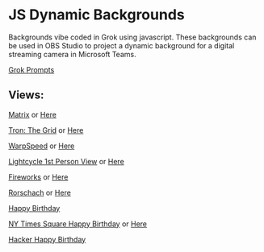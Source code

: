 # JS Dynamic Backgrounds

Backgrounds vibe coded in Grok using javascript. These backgrounds can be used in OBS Studio to project a dynamic background for a digital streaming camera in Microsoft Teams.

[Grok Prompts](https://grok.com/share/bGVnYWN5_54157300-b793-434c-8d6a-a48e22f6237d)

## Views:

[Matrix](https://backstor.z20.web.core.windows.net/) or [Here](https://vibeback.z13.web.core.windows.net/matrix.html)

[Tron: The Grid](https://backstor.z20.web.core.windows.net/thegridv1.html) or [Here](https://vibeback.z13.web.core.windows.net/thegridv1.html)

[WarpSpeed](https://backstor.z20.web.core.windows.net/warp.html) or [Here](https://vibeback.z13.web.core.windows.net/warp.html)

[Lightcycle 1st Person View](https://backstor.z20.web.core.windows.net/lightcycleview.html) or [Here](https://vibeback.z13.web.core.windows.net/lightcycleview.html)

[Fireworks](https://backstor.z20.web.core.windows.net/fireworks.html) or [Here](https://vibeback.z13.web.core.windows.net/fireworks.html)

[Rorschach](https://backstor.z20.web.core.windows.net/rorschach.html) or [Here](https://vibeback.z13.web.core.windows.net/rorschach.html)

[Happy Birthday](https://vibeback.z13.web.core.windows.net/happybday.html)

[NY Times Square Happy Birthday](https://backstor.z20.web.core.windows.net/nytshbday.html) or [Here](https://vibeback.z13.web.core.windows.net/nytshbday.html)

[Hacker Happy Birthday](https://vibeback.z13.web.core.windows.net/gameplay.html)
